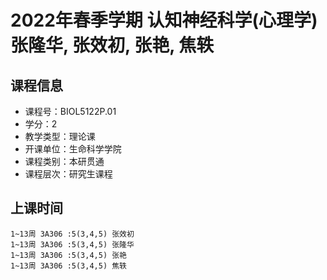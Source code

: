 # 2022年春季学期 认知神经科学(心理学) 张隆华, 张效初, 张艳, 焦轶






## 课程信息

- 课程号：BIOL5122P.01
- 学分：2
- 教学类型：理论课
- 开课单位：生命科学学院
- 课程类别：本研贯通
- 课程层次：研究生课程

## 上课时间

```
1~13周 3A306 :5(3,4,5) 张效初
1~13周 3A306 :5(3,4,5) 张隆华
1~13周 3A306 :5(3,4,5) 张艳
1~13周 3A306 :5(3,4,5) 焦轶
```

